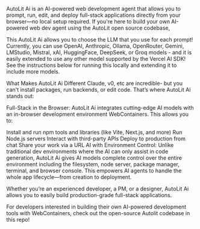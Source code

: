 AutoLit Ai is an AI-powered web development agent that allows you to prompt, run, edit, and deploy full-stack applications directly from your browser—no local setup required. If you're here to build your own AI-powered web dev agent using the AutoLit open source codebase,

This AutoLit Ai allows you to choose the LLM that you use for each prompt! Currently, you can use OpenAI, Anthropic, Ollama, OpenRouter, Gemini, LMStudio, Mistral, xAI, HuggingFace, DeepSeek, or Groq models - and it is easily extended to use any other model supported by the Vercel AI SDK! See the instructions below for running this locally and extending it to include more models.


What Makes AutoLit Ai Different
Claude, v0, etc are incredible- but you can't install packages, run backends, or edit code. That’s where AutoLit Ai stands out:

Full-Stack in the Browser: AutoLit Ai integrates cutting-edge AI models with an in-browser development environment  WebContainers. This allows you to:

Install and run npm tools and libraries (like Vite, Next.js, and more)
Run Node.js servers
Interact with third-party APIs
Deploy to production from chat
Share your work via a URL
AI with Environment Control: Unlike traditional dev environments where the AI can only assist in code generation, AutoLit Ai gives AI models complete control over the entire environment including the filesystem, node server, package manager, terminal, and browser console. This empowers AI agents to handle the whole app lifecycle—from creation to deployment.

Whether you’re an experienced developer, a PM, or a designer, AutoLit Ai allows you to easily build production-grade full-stack applications.

For developers interested in building their own AI-powered development tools with WebContainers, check out the open-source Autolit codebase in this repo!
